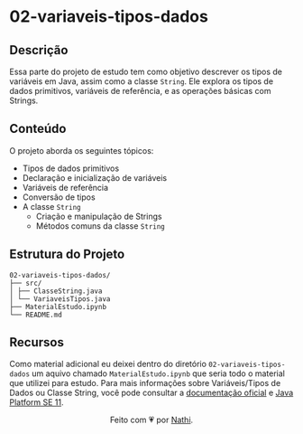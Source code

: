# 02-variaveis-tipos-dados

## Descrição

Essa parte do projeto de estudo tem como objetivo descrever os tipos de variáveis em Java, assim como a classe `String`. Ele explora os tipos de dados primitivos, variáveis de referência, e as operações básicas com Strings.

## Conteúdo

O projeto aborda os seguintes tópicos:

- Tipos de dados primitivos
- Declaração e inicialização de variáveis
- Variáveis de referência
- Conversão de tipos
- A classe `String`
  - Criação e manipulação de Strings
  - Métodos comuns da classe `String`

## Estrutura do Projeto

```bs
02-variaveis-tipos-dados/
├── src/
│ ├── ClasseString.java
│ └── VariaveisTipos.java
├── MaterialEstudo.ipynb
└── README.md
```

## Recursos

Como material adicional eu deixei dentro do diretório `02-variaveis-tipos-dados` um aquivo chamado `MaterialEstudo.ipynb` que seria todo o material que utilizei para estudo. Para mais informações sobre Variáveis/Tipos de Dados ou Classe String, você pode consultar a [documentação oficial](https://docs.oracle.com/javase/tutorial/java/nutsandbolts/variables.html) e [Java Platform SE 11](https://docs.oracle.com/en/java/javase/11/docs/api/java.base/java/lang/String.html).

<div align="center">Feito com 💗 por <a href="https://github.com/nathaliacappellini">Nathi</a>.</div>
